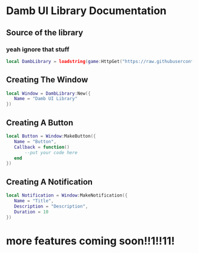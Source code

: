 # Damb UI Library Documentation

## Source of the library
### yeah ignore that stuff
```lua
local DambLibrary = loadstring(game:HttpGet("https://raw.githubusercontent.com/danielgamer9799/my-stupid-ui-libraries/main/Sources/Damb-SRC.lua"))()
```
## Creating The Window
```lua
local Window = DambLibrary:New({
   Name = "Damb UI Library"
})
```
## Creating A Button
```lua
local Button = Window:MakeButton({
   Name = "Button",
   Callback = function()
       --put your code here
   end
})
```
## Creating A Notification
```lua
local Notification = Window:MakeNotification({
   Name = "Title",
   Description = "Description",
   Duration = 10
})
```
# more features coming soon!!1!!11!
